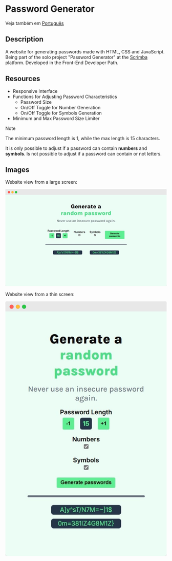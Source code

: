 # Password Generator

Veja também em [Português](./README.md)

## Description

A website for generating passwords made with HTML, CSS and JavaScript. Being part of the solo project "Password Generator" at the [Scrimba](https://scrimba.com/) platform. Developed in the Front-End Developer Path.

## Resources

- Responsive Interface
- Functions for Adjusting Password Characteristics
  - Password Size
  - On/Off Toggle for Number Generation
  - On/Off Toggle for Symbols Generation
- Minimum and Max Password Size Limiter

> [!NOTE]
> The minimum password length is 1, while the max length is 15 characters.
>
> It is only possible to adjust if a password can contain **numbers** and **symbols**. Is not possible to adjust if a password can contain or not letters.

## Images

Website view from a large screen:

![Website Large Screen](./images/Responsive-Large.png)

Website view from a thin screen:

![Website Thin Screen](./images/Responsive-Thin.png)
